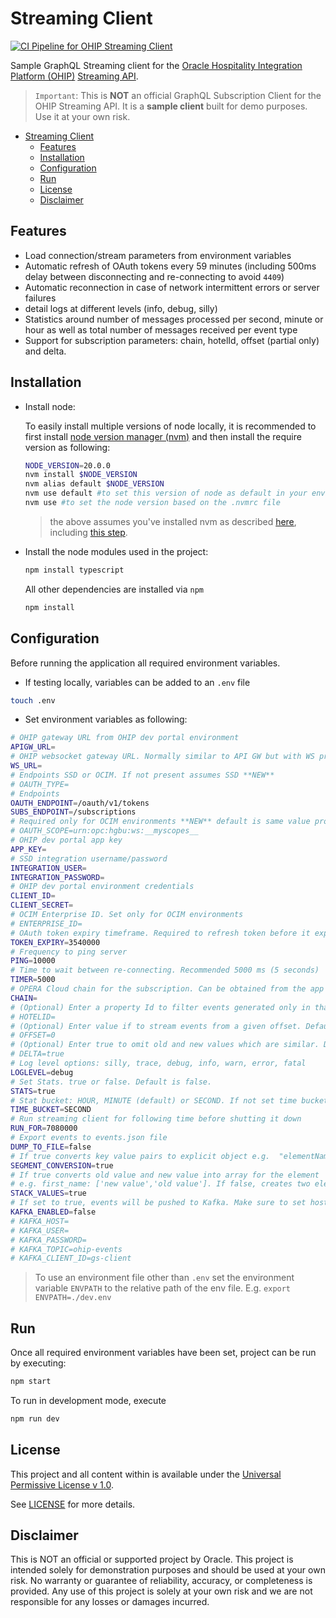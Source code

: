 # Streaming Client

[![CI Pipeline for OHIP Streaming Client](https://github.com/luisweir/streaming-client/actions/workflows/ci-ohip.yml/badge.svg)](https://github.com/luisweir/streaming-client/actions/workflows/ci-ohip.yml)

Sample GraphQL Streaming client for the [Oracle Hospitality Integration Platform (OHIP)](https://www.oracle.com/uk/industries/hospitality/integration-platform/) [Streaming API](https://blogs.oracle.com/hospitality/post/ohip-introduces-state-of-the-art-streaming-api-and-rich-analytics).

> `Important`: This is **NOT** an official GraphQL Subscription Client for the OHIP Streaming API. It is a **sample client** built for demo purposes. Use it at your own risk.

- [Streaming Client](#streaming-client)
  - [Features](#features)
  - [Installation](#installation)
  - [Configuration](#configuration)
  - [Run](#run)
  - [License](#license)
  - [Disclaimer](#disclaimer)

## Features

- Load connection/stream parameters from environment variables
- Automatic refresh of OAuth tokens every 59 minutes (including 500ms delay between disconnecting and re-connecting to avoid `4409`)
- Automatic reconnection in case of network intermittent errors or server failures
- detail logs at different levels (info, debug, silly)
- Statistics around number of messages processed per second, minute or hour as well as total number of messages received per event type
- Support for subscription parameters: chain, hotelId, offset (partial only) and delta.

## Installation

- Install node:

  To easily install multiple versions of node locally, it is recommended to first install [node version manager (nvm)](https://github.com/nvm-sh/nvm) and then install the require version as following:

  ```bash
  NODE_VERSION=20.0.0
  nvm install $NODE_VERSION
  nvm alias default $NODE_VERSION
  nvm use default #to set this version of node as default in your environment
  nvm use #to set the node version based on the .nvmrc file
  ```

  > the above assumes you've installed nvm as described [here](https://github.com/nvm-sh/nvm), including [this step](https://github.com/nvm-sh/nvm#nvmrc).

- Install the node modules used in the project:

  ```bash
  npm install typescript
  ```

  All other dependencies are installed via `npm`

  ```bash
  npm install
  ```

## Configuration

Before running the application all required environment variables.

- If testing locally, variables can be added to an `.env` file

```bash
touch .env
```

- Set environment variables as following:
  
```bash
# OHIP gateway URL from OHIP dev portal environment
APIGW_URL=
# OHIP websocket gateway URL. Normally similar to API GW but with WS protocol
WS_URL=
# Endpoints SSD or OCIM. If not present assumes SSD **NEW**
# OAUTH_TYPE=
# Endpoints
OAUTH_ENDPOINT=/oauth/v1/tokens
SUBS_ENDPOINT=/subscriptions
# Required only for OCIM environments **NEW** default is same value provided below
# OAUTH_SCOPE=urn:opc:hgbu:ws:__myscopes__
# OHIP dev portal app key
APP_KEY=
# SSD integration username/password
INTEGRATION_USER=
INTEGRATION_PASSWORD=
# OHIP dev portal environment credentials
CLIENT_ID=
CLIENT_SECRET=
# OCIM Enterprise ID. Set only for OCIM environments
# ENTERPRISE_ID=
# OAuth token expiry timeframe. Required to refresh token before it expires and connection is interrupted
TOKEN_EXPIRY=3540000
# Frequency to ping server
PING=10000
# Time to wait between re-connecting. Recommended 5000 ms (5 seconds)
TIMER=5000
# OPERA Cloud chain for the subscription. Can be obtained from the app subscription in dev portal
CHAIN=
# (Optional) Enter a property Id to filter events generated only in that property
# HOTELID=
# (Optional) Enter value if to stream events from a given offset. Default is 0 (meaning all prior events up to 7 days all wil be streamed)
# OFFSET=0
# (Optional) Enter true to omit old and new values which are similar. Default is false
# DELTA=true
# Log level options: silly, trace, debug, info, warn, error, fatal
LOGLEVEL=debug
# Set Stats. true or false. Default is false.
STATS=true
# Stat bucket: HOUR, MINUTE (default) or SECOND. If not set time bucket won't be displayed, only summary.
TIME_BUCKET=SECOND
# Run streaming client for following time before shutting it down
RUN_FOR=7080000
# Export events to events.json file
DUMP_TO_FILE=false
# If true converts key value pairs to explicit object e.g.  "elementName": "FIRST NAME" becomes first_name
SEGMENT_CONVERSION=true
# If true converts old value and new value into array for the element
# e.g. first_name: ['new value','old value']. If false, creates two elements first_name and first_name_was.
STACK_VALUES=true
# If set to true, events will be pushed to Kafka. Make sure to set host, credentials, topic and client id according to your environment
KAFKA_ENABLED=false
# KAFKA_HOST=
# KAFKA_USER=
# KAFKA_PASSWORD=
# KAFKA_TOPIC=ohip-events
# KAFKA_CLIENT_ID=gs-client
```

> To use an environment file other than `.env` set the environment variable `ENVPATH` to the relative path of the env file. E.g. `export ENVPATH=./dev.env`

## Run

Once all required environment variables have been set, project can be run by executing:

```bash
npm start
```

To run in development mode, execute

```bash
npm run dev
```

## License

This project and all content within is available under the [Universal Permissive License v 1.0](https://oss.oracle.com/licenses/upl).

See [LICENSE](LICENSE.txt) for more details.

## Disclaimer

This is NOT an official or supported project by Oracle. This project is intended solely for demonstration purposes and should be used at your own risk. No warranty or guarantee of reliability, accuracy, or completeness is provided. Any use of this project is solely at your own risk and we are not responsible for any losses or damages incurred.
